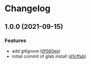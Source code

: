 # Changelog

## 1.0.0 (2021-09-15)


### Features

* add gitignore ([0f560ee](https://www.github.com/particledecay/asdf-glab/commit/0f560ee65660ac7637718ef44d72f72ec3d11cd4))
* initial commit of glab install ([d1cffab](https://www.github.com/particledecay/asdf-glab/commit/d1cffab5cf771390d14c877749c2f773c1934a86))

